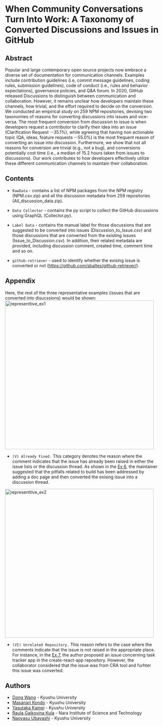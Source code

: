 # When Community Conversations Turn Into Work: A Taxonomy of Converted Discussions and Issues in GitHub
## Abstract
Popular and large contemporary open source projects now embrace a diverse set of documentation for communication channels. Examples include contribution guidelines (i.e, commit message guidelines, coding rules, submission guidelines), code of conduct (i.e., rules and behavior expectations), governance policies, and Q&A forum. In 2020, GitHub released Discussions to distinguish between communication and collaboration. However, it remains unclear how developers maintain these channels, how trivial, and the effort required to decide on the conversion. We conducted an empirical study on 259 NPM repositories, devising two taxonomies of reasons for converting discussions into issues and vice-versa. The most frequent conversion from discussion to issue is when developers request a contributor to clarify their idea into an issue (Clarification Request --35.1%), while agreeing that having non actionable topic  (QA, ideas, feature requests --55.0%) is the most frequent reason of converting an issue into discussion. Furthermore, we show that not all reasons for conversion are trivial (e.g., not a bug), and conversions potentially cost time (i.e., a median of 15.2 hours taken from issues to discussions). Our work contributes to how developers effectively utilize these different communication channels to maintain their collaboration. 

## Contents
* `RawData` - contains a list of NPM packages from the NPM registry (NPM.csv.zip) and all the discussion metadata from 259 repositories (All_discussion_data.zip).

* `Data Collector` - contains the py script to collect the GitHub discussions using GraphQL (Collector.py).

* `Label Data` - contains the manual label for those discussions that are suggested to be converted into issues (Discussion_to_Issue.csv) and those discussions that are converted from the existing issues (Issue_to_Discussion.csv). In addition, their related metadata are provided, including discussion comment, created time, comment time and so on.

* `github-retriever` - used to identify whether the exising issue is converted or not (https://github.com/sbaltes/github-retriever/).

## Appendix
Here, the rest of the three representative examples (issues that are converted into disucssions) would be shown:
<img width="487" alt="representtive_ex1" src="https://user-images.githubusercontent.com/28581719/184307135-226b6274-c355-4e53-9657-13ac8215a210.png">

* `(V) Already Fixed.` This category denotes the reason where the comment indicates that the issue has already been raised in either the issue lists or the discussion thread. As shown in the [Ex 6](https://github.com/gatsbyjs/gatsby/discussions/31283), the maintainer suggested that the pitfalls related to build has been addressed by adding a doc page and then converted the exising issue into a discussion thread.

<img width="487" alt="representtive_ex2" src="https://user-images.githubusercontent.com/28581719/184311254-289a11ee-02c0-4a88-b26f-2bcf7e709ff1.png">

* `(VI) Unrelated Repository.` This reason refers to the case where the comments indicate that the issue is not raised in the appropriate place. For instance, in the [Ex 7](https://github.com/facebook/create-react-app/discussions/11405), the author proposed an issue concerning task tracker app in the create-react-app repository. However, the collaborator considered that the issue was from CRA tool and furhter this issue was converted.


## Authors
- [Dong Wang](https://dong-w.github.io/) - Kyushu University
- [Masanari Kondo](https://mkmknd.github.io/) - Kyushu University
- [Yasutaka Kamei](https://posl.ait.kyushu-u.ac.jp/~kamei/) - Kyushu University
- [Raula Gaikovina Kula](https://raux.github.io/) - Nara Institute of Science and Technology
- [Naoyasu Ubayashi](https://posl.ait.kyushu-u.ac.jp/~ubayashi/) - Kyushu University
